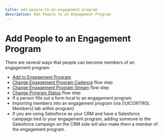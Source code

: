 ```yaml
---
title: add-people-to-an-engagement-program
description: Add People to an Engagement Program
---
```


# Add People to an Engagement Program

There are several ways that people can become members of an engagement program:

* [Add to Engagement Program](https://docs.marketo.com/display/DOCS/Add+to+Engagement+Program)
* [Change Engagement Program Cadence](https://docs.marketo.com/display/DOCS/Change+Engagement+Program+Cadence) flow step
* [Change Engagement Program Stream](https://docs.marketo.com/display/DOCS/Change+Engagement+Program+Stream) flow step
* [Change Program Status](https://docs.marketo.com/display/DOCS/Change+Program+Status) flow step
* If a person fills out a form local to an engagement program
* Importing members into an engagement program (via [!UICONTROL Members] tab within program)
* If you are using Salesforce as your CRM and have a Salesforce campaign tied to your engagement program, adding someone to the Salesforce campaign on the CRM side will also make them a member of the engagement program.
